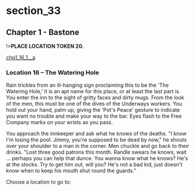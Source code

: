 
# section_33

## Chapter 1 - Bastone

!>**PLACE LOCATION TOKEN 20.**

[chp1_16_1__a](../../decomp/app/src/main/res/raw/chp1_16_1__a.mp3 ':include :type=audio')

### Location 16 – The Watering Hole

Rain trickles from an ill-hanging sign proclaiming this to be the 'The Watering Hole,' it is an apt name for this place, or at least the last part is. You enter the inn to the sight of gritty faces and dirty mugs. From the look of the men, this must be one of the dives of the Underways workers. You hold out your hand, palm up, giving the 'Pot's Peace' gesture to indicate you want no trouble and make your way to the bar. Eyes flash to the Free Company marks on your wrists as you pass.

You approach the innkeeper and ask what he knows of the deaths. "I know I'm losing the pool. Jimmy, you're supposed to be dead by now," he shouts over your shoulder to a man in the corner. Men chuckle and go back to their drinks. "Lost three good patrons this month. Randle swears he knows, wait … perhaps you can help that dunce. You wanna know what he knows? He's at the stocks. Try to get him out, will you? He's not a bad kid, just doesn't know when to keep his mouth shut round the guards."

Choose a location to go to:


